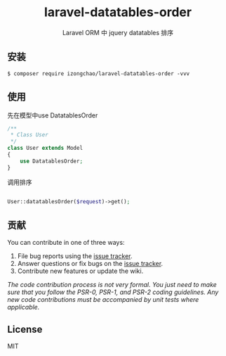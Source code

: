 <h1 align="center"> laravel-datatables-order </h1>

<p align="center"> Laravel ORM 中 jquery datatables 排序</p>

## 安装

```shell
$ composer require izongchao/laravel-datatables-order -vvv
```

## 使用

先在模型中use DatatablesOrder
```php
/**
 * Class User
 */
class User extends Model
{
    use DatatablesOrder;
}
```
调用排序
```php

User::datatablesOrder($request)->get();
```
 


## 贡献

You can contribute in one of three ways:


1. File bug reports using the [issue tracker](https://github.com/izongchao/laravel-datatables-order/issues).
2. Answer questions or fix bugs on the [issue tracker](https://github.com/izongchao/laravel-datatables-order/issues).
3. Contribute new features or update the wiki.

_The code contribution process is not very formal. You just need to make sure that you follow the PSR-0, PSR-1, and PSR-2 coding guidelines. Any new code contributions must be accompanied by unit tests where applicable._

## License

MIT
